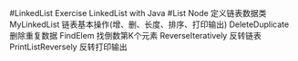 #LinkedList
    Exercise LinkedList with Java
#List
    Node 定义链表数据类
    MyLinkedList 链表基本操作(增、删、长度、排序、打印输出)
    DeleteDuplicate 删除重复数据
    FindElem 找倒数第K个元素
    ReverseIteratively 反转链表
    PrintListReversely 反转打印输出